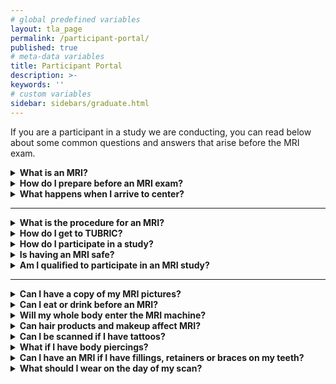 ```yaml
---
# global predefined variables
layout: tla_page
permalink: /participant-portal/
published: true
# meta-data variables
title: Participant Portal
description: >-
keywords: ''
# custom variables
sidebar: sidebars/graduate.html
---
```

If you are a participant in a study we are conducting, you can read below about some common questions and answers that arise before the MRI exam.

<details>
  <summary><strong>What is an MRI?</strong></summary>
<p>Magnetic resonance imaging (MRI) is a non-invasive technique that uses magnetic fields and radio waves to generate high-resolution images inside your body. An MRI scan is different from a CT scan or X-ray in that it doesn’t use radiation to produce images.</p>
</details>

<details>
  <summary><strong>How do I prepare before an MRI exam?</strong></summary>
<p>Because MRI uses magnetic waves, metal objects may be a safety hazard or affect the MRI results. Before having an MRI, you will be contacted to disclose any metal objects/implants/devices in your body. You should also inform us if you have any health issues or may be pregnant.</p>
  
<p>During the MRI you will be asked to lay still inside a large tube. Most people don’t feel uncomfortable being in the tube, but you should inform us if you are claustrophobic.</p>

<p>On the day of the MRI scan, you should avoid putting on extra hair products/accessories and glittery makeup. Some cosmetics, such as eye shadow and hair gels, may contain some metallic components that can interact with MRI magnets.</p>

<p>You should come to the MRI session wearing comfortable clothes. Make sure none of the clothes have any metal fibers (this is unusual but some brands of athletic gear and yoga pants use copper and silver filaments) and you should avoid clothes with large metal embellishments (standard zippers and rivets are ok). If you wear a bra, it should be one without an underwire or heavy metal clasp (usually a sports bra or sleep bra is good). TUBRIC provides private changing areas and alternate clothing if needed. There is a secure locker for your clothes. It is the best, however, to leave valuable items at home.</p> 
</details>

<details>
  <summary><strong>What happens when I arrive to center?</strong></summary>
<p>Upon arrival, you will be asked to fill out a detailed screening form so we will know if you have any metal in your body or any other conditions that would prevent us from running a scan with you. If you haven’t already done so, you’ll also be asked to complete a consent form indicating your willingness to participate in a study.</p>
  
<p>Before the actual scan, you will be asked to check for and remove any personal belongings that may contain metal (such as watches, belts, jewelry, hairpins, wigs, sunglasses, etc.). We may also ask you to remove clothing items with metallic fasteners, hooks, zippers, loose metallic components or metallic threads (such as underwire bras, Lululemon or other brands labelled anti-microbial that use silver technology). TUBRIC can provide cotton sweats or scrubs for you to change into.</p>  
</details>

___

<details>
  <summary><strong>What is the procedure for an MRI?</strong></summary>
<p>The MRI scanner has a large tube with openings at both ends. You will lie down on a movable table that slides into the tube. You will have a plastic helmet placed over your head to take MRI pictures. After the table slides into the machine, a member of the research team will get set up in a neighboring room to take several pictures of your brain, each of which will take a few minutes. MRI’s are very sensitive to motion, so you’ll be asked to remain as still as possible during the session in order to maximize the quality of the images.</p>
  
<p>There will be a microphone and speaker in the machine that allow you to communicate with the research staff. You’ll also be given a squeeze ball so you can alert the researcher at any time that you need their attention.</p>  
  
<p>The MRI scanner will make all sorts of loud noises during the procedure. This is how you’ll know when the images are being collected. You will be offered earplugs or headphone to block out the MRI machine’s noises.</p>

<p>When the scan is completed, a member of the research staff will assist you in getting up from the table, and will let you know if there’s anything else you need to do during the visit.</p>  
</details>

<details>
  <summary><strong>How do I get to TUBRIC?</strong></summary>
<p><a href="https://develop.cla.temple.edu/temple-university-brain-research-imaging-center/contact-us/">Directions and Parking.</a></p>
</details>

<details>
  <summary><strong>How do I participate in a study?</strong></summary>
<p><strong>NEED THE LINK FOR THE PARTICIPATE IN A STUDY FORM</strong></p>
</details>

<details>
  <summary><strong>Is having an MRI safe?</strong></summary>
<p>MRI is considered to be a safe, painless, and non-invasive technique. During the procedure you won’t be exposed to any harmful radiation. Since the MRI system uses a strong magnet, there are some important steps we take to keep everyone safe during the session, and we expect your cooperation in following our instructions and procedures.</p>
</details>

<details>
  <summary><strong>Am I qualified to participate in an MRI study?</strong></summary>
<p>Every study has its own rules for who can participate, but there are some important safety questions you’ll need to answer before we would include you. Most of these questions are about any metal that could be in your body, like from an injury or surgery. There are also some conditions that might keep you from being scanned (e.g., if you are pregnant). Your study team may ask specific questions about your age, your health history, and other characteristics that are important for their study goals.</p>
</details>

___

<details>
  <summary><strong>Can I have a copy of my MRI pictures?</strong></summary>
<p>Some studies may be able to give out images, but this is not always the case. You can ask the study team about their rules.</p>
</details>  
  
 <details>
  <summary><strong>Can I eat or drink before an MRI?</strong></summary>
<p>You can eat as normal before your scan, unless there is a special requirement for the research project. It’s ok to drink before your scan, but it’s best if you don’t drink too much and need a bathroom break during the session (we’ll suggest you use the bathroom right before your session).</p>
</details>  

<details>
  <summary><strong>Will my whole body enter the MRI machine?</strong></summary>
<p>For brain imaging studies you will be only partially in the machine - about half way down your body, or so.</p>
</details>  

<details>
  <summary><strong>Can hair products and makeup affect MRI?</strong></summary>
<p>Some cosmetics contain metals that can interact with MRI magnets. Just to be safe, it’s best if you avoid using products such as hair spray and hair gel, and if you don’t wear heavy makeup or nail polish.</p>
</details>  

<details>
  <summary><strong>Can I be scanned if I have tattoos?</strong></summary>
<p>Though it’s somewhat unusual, some tattoos can contain metals that would interact with MRI magnets. You can get a scan at TUBRIC as long as you don’t have any tattoos from the neck up.</p>
</details>  

<details>
  <summary><strong>What if I have body piercings?</strong></summary>
<p>Any piercings that you have will need to be removed before we bring you into the MR room. TUBRIC can provide silicone replacement piercings if you are worried about having a hole close up during the session.</p>
</details>  

<details>
  <summary><strong>Can I have an MRI if I have fillings, retainers or braces on my teeth?</strong></summary>
<p>The metal in most fillings is not affected by MRI systems and shouldn’t be a problem. Sometimes, retainers, braces, and other dental work can distort MR images, but they aren’t typically a safety risk. Our study teams will let you know if they exclude participants with orthodontic work.</p>
</details>  

<details>
  <summary><strong>What should I wear on the day of my scan?</strong></summary>
  <p><i>Clothing materials that are recommended:</p></i>
   <ul>
    <li>Loose fitting clothing</li><br>  
    <li>Clothes that will keep you warm (it gets a little cold in the scan room, around 65 degrees)</li><br> 
   </ul> 
   <ul>
  <p><i>Clothing materials that are NOT recommended:</p></i>
    <ul>
    <li>Any compression wear or tight fitting clothing</li>
    </ul> 
   <p><i>Potentially prohibited clothing brands:</p></i> 
    <ul>
     <li>Athleta</li><br>
     <li>Columbia Omniheat</li><br>
     <li>Duluth Trading Co.</li><br>
     <li>Juzo USA</li><br>
     <li>Lululemon</li><br>
     <li>Tommy Copper</li><br>
    </ul> 
 </details> 
